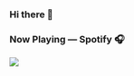 ### Hi there 👋

### Now Playing — Spotify 🎧
<p>
<a href="https://spotify-github-profile.vercel.app/api/view?uid=31egd4mrfswhjgh63g4e4afaybiu&redirect=true">
<img src="https://spotify-github-profile.vercel.app/api/view?uid=31egd4mrfswhjgh63g4e4afaybiu&cover_image=true&theme=novatorem&show_offline=false&bar_color=53b14f&bar_color_cover=false"/>
</a>
</p>

<!--
**kahono922/kahono922** is a ✨ _special_ ✨ repository because its `README.md` (this file) appears on your GitHub profile.

Here are some ideas to get you started:

- 🔭 I’m currently working on ...
- 🌱 I’m currently learning ...
- 👯 I’m looking to collaborate on ...
- 🤔 I’m looking for help with ...
- 💬 Ask me about ...
- 📫 How to reach me: ...
- 😄 Pronouns: ...
- ⚡ Fun fact: ...
-->
